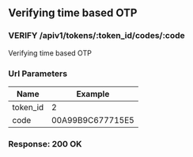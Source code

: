 ## Verifying time based OTP

### VERIFY /apiv1/tokens/:token_id/codes/:code

Verifying time based OTP

### Url Parameters

Name | Example
--- | ---
token_id | 2
code | 00A99B9C677715E5

### Response: 200 OK

